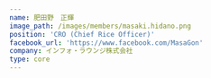 ```yaml
---
name: 肥田野　正輝
image_path: /images/members/masaki.hidano.png
position: 'CRO (Chief Rice Officer)'
facebook_url: 'https://www.facebook.com/MasaGon'
company: インフォ・ラウンジ株式会社
type: core
---
```


